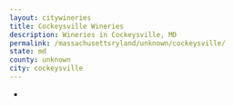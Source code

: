 ```yaml
---
layout: citywineries
title: Cockeysville Wineries
description: Wineries in Cockeysville, MD
permalink: /massachusettsryland/unknown/cockeysville/
state: md
county: unknown
city: cockeysville
---
```

-
